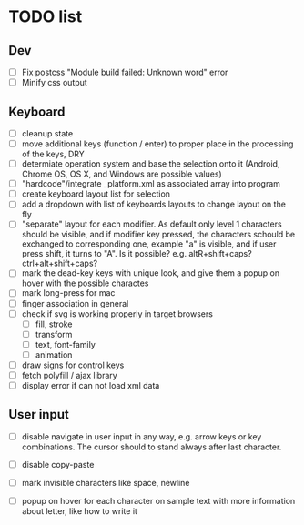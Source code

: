 # TODO list

## Dev

* [ ] Fix postcss "Module build failed: Unknown word" error
* [ ] Minify css output

## Keyboard

* [ ] cleanup state
* [ ] move additional keys (function / enter) to proper place in the processing of the keys, DRY
* [ ] determiate operation system and base the selection onto it (Android, Chrome OS, OS X, and Windows are possible values)
* [ ] "hardcode"/integrate _platform.xml as associated array into program
* [ ] create keyboard layout list for selection
* [ ] add a dropdown with list of keyboards layouts to change layout on the fly
* [ ] "separate" layout for each modifier. As default only level 1 characters should be visible, and if modifier key pressed, the characters schould be exchanged to corresponding one, example "a" is visible, and if user press shift, it turns to "A". Is it possible? e.g. altR+shift+caps? ctrl+alt+shift+caps?
* [ ] mark the dead-key keys with unique look, and give them a popup on hover with the possible charactes
* [ ] mark long-press for mac
* [ ] finger association in general
* [ ] check if svg is working properly in target browsers
  * [ ] fill, stroke
  * [ ] transform
  * [ ] text, font-family
  * [ ] animation
* [ ] draw signs for control keys
* [ ] fetch polyfill / ajax library
* [ ] display error if can not load xml data

## User input

* [ ] disable navigate in user input in any way, e.g. arrow keys or key combinations. The cursor should to stand always after last character.
* [ ] disable copy-paste
* [ ] mark invisible characters like space, newline
* [ ] popup on hover for each character on sample text with more information about letter, like how to write it

